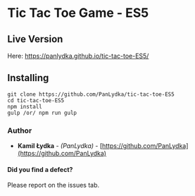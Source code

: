 # Tic Tac Toe Game - ES5

## Live Version

Here: https://panlydka.github.io/tic-tac-toe-ES5/

## Installing

```
git clone https://github.com/PanLydka/tic-tac-toe-ES5
cd tic-tac-toe-ES5
npm install
gulp /or/ npm run gulp
```


### Author
* **Kamil Łydka** - *(PanLydka)* - [https://github.com/PanLydka](https://github.com/PanLydka)




#### Did you find a defect? 
 Please report on the issues tab. 
